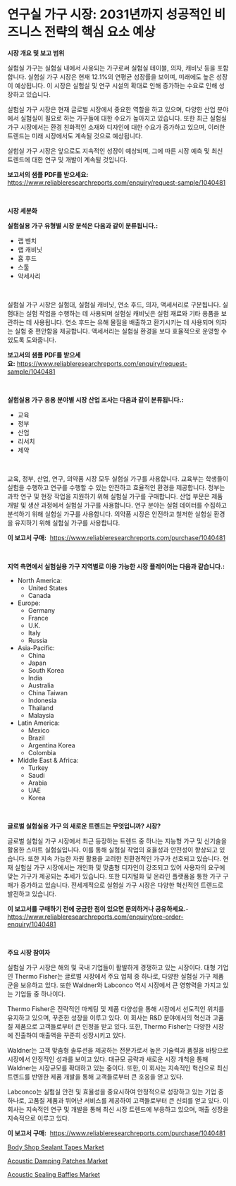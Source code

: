 <p><h1>연구실 가구 시장: 2031년까지 성공적인 비즈니스 전략의 핵심 요소 예상</h1></p><p><strong>시장 개요 및 보고 범위</strong></p>
<p><p>실험실 가구는 실험실 내에서 사용되는 가구로써 실험실 테이블, 의자, 캐비닛 등을 포함합니다. 실험실 가구 시장은 현재 12.1%의 연평균 성장률을 보이며, 미래에도 높은 성장이 예상됩니다. 이 시장은 실험실 및 연구 시설의 확대로 인해 증가하는 수요로 인해 성장하고 있습니다.</p><p>실험실 가구 시장은 현재 글로벌 시장에서 중요한 역할을 하고 있으며, 다양한 산업 분야에서 실험실이 필요로 하는 가구들에 대한 수요가 높아지고 있습니다. 또한 최근 실험실 가구 시장에서는 환경 친화적인 소재와 디자인에 대한 수요가 증가하고 있으며, 이러한 트렌드는 미래 시장에서도 계속될 것으로 예상됩니다.</p><p>실험실 가구 시장은 앞으로도 지속적인 성장이 예상되며, 그에 따른 시장 예측 및 최신 트렌드에 대한 연구 및 개발이 계속될 것입니다.</p></p>
<p><strong>보고서의 샘플 PDF를 받으세요:</strong> <a href="https://www.reliableresearchreports.com/enquiry/request-sample/1040481">https://www.reliableresearchreports.com/enquiry/request-sample/1040481</a></p>
<p>&nbsp;</p>
<p><strong>시장 세분화</strong></p>
<p><strong>실험실용 가구 유형별 시장 분석은 다음과 같이 분류됩니다.:</strong></p>
<p><ul><li>랩 벤치</li><li>랩 캐비닛</li><li>흄 후드</li><li>스툴</li><li>악세사리</li></ul></p>
<p>&nbsp;</p>
<p><p>실험실 가구 시장은 실험대, 실험실 캐비닛, 연소 후드, 의자, 액세서리로 구분됩니다. 실험대는 실험 작업을 수행하는 데 사용되며 실험실 캐비닛은 실험 재료와 기타 용품을 보관하는 데 사용됩니다. 연소 후드는 유해 물질을 배출하고 환기시키는 데 사용되며 의자는 실험 중 편안함을 제공합니다. 액세서리는 실험실 환경을 보다 효율적으로 운영할 수 있도록 도와줍니다.</p></p>
<p><strong>보고서의 샘플 PDF를 받으세요:</strong>&nbsp;<a href="https://www.reliableresearchreports.com/enquiry/request-sample/1040481">https://www.reliableresearchreports.com/enquiry/request-sample/1040481</a></p>
<p>&nbsp;</p>
<p><strong> 실험실용 가구 응용 분야별 시장 산업 조사는 다음과 같이 분류됩니다.:</strong></p>
<p><ul><li>교육</li><li>정부</li><li>산업</li><li>리서치</li><li>제약</li></ul></p>
<p>&nbsp;</p>
<p><p>교육, 정부, 산업, 연구, 의약품 시장 모두 실험실 가구를 사용합니다. 교육부는 학생들이 실험을 수행하고 연구를 수행할 수 있는 안전하고 효율적인 환경을 제공합니다. 정부는 과학 연구 및 현장 작업을 지원하기 위해 실험실 가구를 구매합니다. 산업 부문은 제품 개발 및 생산 과정에서 실험실 가구를 사용합니다. 연구 분야는 실험 데이터를 수집하고 분석하기 위해 실험실 가구를 사용합니다. 의약품 시장은 안전하고 철저한 실험실 환경을 유지하기 위해 실험실 가구를 사용합니다.</p></p>
<p><strong>이 보고서 구매:</strong>&nbsp; <a href="https://www.reliableresearchreports.com/purchase/1040481">https://www.reliableresearchreports.com/purchase/1040481</a></p>
<p>&nbsp;</p>
<p><strong>지역 측면에서 실험실용 가구 지역별로 이용 가능한 시장 플레이어는 다음과 같습니다.:</strong></p>
<p><ul>
    <li>
        North America:
        <ul>
            <li>United States</li>
            <li>Canada</li>
        </ul>
    </li>
    <li>
        Europe:
        <ul>
            <li>Germany</li>
            <li>France</li>
            <li>U.K.</li>
            <li>Italy</li>
            <li>Russia</li>
        </ul>
    </li>
    <li>
        Asia-Pacific:
        <ul>
            <li>China</li>
            <li>Japan</li>
            <li>South Korea</li>
            <li>India</li>
            <li>Australia</li>
            <li>China Taiwan</li>
            <li>Indonesia</li>
            <li>Thailand</li>
            <li>Malaysia</li>
        </ul>
    </li>
    <li>
        Latin America:
        <ul>
            <li>Mexico</li>
            <li>Brazil</li>
            <li>Argentina Korea</li>
            <li>Colombia</li>
        </ul>
    </li>
    <li>
        Middle East & Africa:
        <ul>
            <li>Turkey</li>
            <li>Saudi</li>
            <li>Arabia</li>
            <li>UAE</li>
            <li>Korea</li>
        </ul>
    </li>
    </ul></p>
<p>&nbsp;</p>
<p><strong>글로벌 실험실용 가구 의 새로운 트렌드는 무엇입니까? 시장?</strong></p>
<p><p>글로벌 실험실 가구 시장에서 최근 등장하는 트렌드 중 하나는 지능형 가구 및 신기술을 활용한 스마트 실험실입니다. 이를 통해 실험실 작업의 효율성과 안전성이 향상되고 있습니다. 또한 지속 가능한 자원 활용을 고려한 친환경적인 가구가 선호되고 있습니다. 현재 실험실 가구 시장에서는 개인화 및 맞춤형 디자인이 강조되고 있어 사용자의 요구에 맞는 가구가 제공되는 추세가 있습니다. 또한 디지털화 및 온라인 플랫폼을 통한 가구 구매가 증가하고 있습니다. 전세계적으로 실험실 가구 시장은 다양한 혁신적인 트렌드로 발전하고 있습니다.</p></p>
<p><strong>이 보고서를 구매하기 전에 궁금한 점이 있으면 문의하거나 공유하세요.</strong>- <a href="https://www.reliableresearchreports.com/enquiry/pre-order-enquiry/1040481">https://www.reliableresearchreports.com/enquiry/pre-order-enquiry/1040481</a></p>
<p>&nbsp;</p>
<p><strong>주요 시장 참여자</strong></p>
<p><p>실험실 가구 시장은 해외 및 국내 기업들이 활발하게 경쟁하고 있는 시장이다. 대형 기업인 Thermo Fisher는 글로벌 시장에서 주요 업체 중 하나로, 다양한 실험실 가구 제품군을 보유하고 있다. 또한 Waldner와 Labconco 역시 시장에서 큰 영향력을 가지고 있는 기업들 중 하나이다.</p><p>Thermo Fisher은 전략적인 마케팅 및 제품 다양성을 통해 시장에서 선도적인 위치를 유지하고 있으며, 꾸준한 성장을 이루고 있다. 이 회사는 R&D 분야에서의 혁신과 고품질 제품으로 고객들로부터 큰 인정을 받고 있다. 또한, Thermo Fisher는 다양한 시장에 진출하여 매출액을 꾸준히 성장시키고 있다.</p><p>Waldner는 고객 맞춤형 솔루션을 제공하는 전문가로서 높은 기술력과 품질을 바탕으로 시장에서 안정적인 성과를 보이고 있다. 대규모 공략과 새로운 시장 개척을 통해 Waldner는 시장규모를 확대하고 있는 중이다. 또한, 이 회사는 지속적인 혁신으로 최신 트렌드를 반영한 제품 개발을 통해 고객들로부터 큰 호응을 얻고 있다.</p><p>Labconco는 실험실 안전 및 효율성을 중요시하여 안정적으로 성장하고 있는 기업 중 하나로, 고품질 제품과 뛰어난 서비스를 제공하여 고객들로부터 큰 신뢰를 얻고 있다. 이 회사는 지속적인 연구 및 개발을 통해 최신 시장 트렌드에 부응하고 있으며, 매출 성장을 지속적으로 이루고 있다.</p></p>
<p><strong>이 보고서 구매:</strong>&nbsp;&nbsp;<a href="https://www.reliableresearchreports.com/purchase/1040481">https://www.reliableresearchreports.com/purchase/1040481</a></p>
<p><p><a href="https://github.com/beatblasta/Market-Research-Report-List-2/blob/main/body-shop-sealant-tapes-market.md">Body Shop Sealant Tapes Market</a></p><p><a href="https://github.com/Sinjinluong3e0awx2m195k76/Market-Research-Report-List-1/blob/main/acoustic-damping-patches-market.md">Acoustic Damping Patches Market</a></p><p><a href="https://github.com/shotows/Market-Research-Report-List-1/blob/main/acoustic-sealing-baffles-market.md">Acoustic Sealing Baffles Market</a></p></p>
